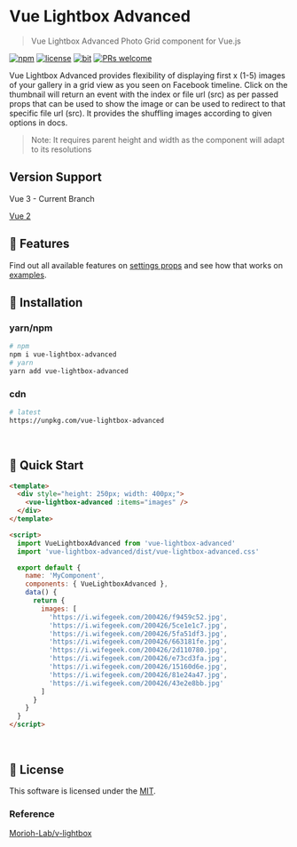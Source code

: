 # Vue Lightbox Advanced

> Vue Lightbox Advanced Photo Grid component for Vue.js

[![npm](https://img.shields.io/badge/npm-2.0.0-blue)](https://www.npmjs.com/package/vue-lightbox-advanced)
[![license](https://img.shields.io/badge/license-MIT-green)](https://github.com/codeeshop-oc/vue-lightbox-advanced/blob/main/LICENSE)
[![bit](https://img.shields.io/badge/components-1-yellowgreen)](https://github.com/codeeshop-oc/vue-lightbox-advanced/blob/main/src/vue-lightbox-advanced.vue)
[![PRs welcome](https://img.shields.io/badge/PRs-welcome-ff69b4.svg)](https://github.com/codeeshop-oc/vue-lightbox-advanced/issues?&q=is%3Aissue+is%3Aopen)

Vue Lightbox Advanced provides flexibility of displaying first x (1-5) images of your gallery in a grid view as you seen on Facebook timeline. Click on the thumbnail will return an event with the index or file url (src) as per passed props that can be used to show the image or can be used to redirect to that specific file url (src).
It provides the shuffling images according to given options in docs.

> Note: It requires parent height and width as the component will adapt to its resolutions

## Version Support

Vue 3 - Current Branch

[Vue 2](https://github.com/codeeshop-oc/vue-lightbox-advanced/tree/vue2)

## 🎨 Features

Find out all available features on [settings props](https://github.com/codeeshop-oc/vue-lightbox-advanced/blob/main/docs/API.md#props) and see how that works on [examples](https://codeeshop-oc.github.io/vue-lightbox-advanced/).

## 🚚 Installation

### yarn/npm

```bash
# npm
npm i vue-lightbox-advanced
# yarn
yarn add vue-lightbox-advanced
```

### cdn

```bash
# latest
https://unpkg.com/vue-lightbox-advanced
```

<br/>

## 🚀 Quick Start

```html
<template>
  <div style="height: 250px; width: 400px;">
    <vue-lightbox-advanced :items="images" />
  </div>
</template>

<script>
  import VueLightboxAdvanced from 'vue-lightbox-advanced'
  import 'vue-lightbox-advanced/dist/vue-lightbox-advanced.css'

  export default {
    name: 'MyComponent',
    components: { VueLightboxAdvanced },
    data() {
      return {
        images: [
          'https://i.wifegeek.com/200426/f9459c52.jpg',
          'https://i.wifegeek.com/200426/5ce1e1c7.jpg',
          'https://i.wifegeek.com/200426/5fa51df3.jpg',
          'https://i.wifegeek.com/200426/663181fe.jpg',
          'https://i.wifegeek.com/200426/2d110780.jpg',
          'https://i.wifegeek.com/200426/e73cd3fa.jpg',
          'https://i.wifegeek.com/200426/15160d6e.jpg',
          'https://i.wifegeek.com/200426/81e24a47.jpg',
          'https://i.wifegeek.com/200426/43e2e8bb.jpg'
        ]
      }
    }
  }
</script>
```

<br/>

## 🔖 License

This software is licensed under the [MIT](https://github.com/codeeshop-oc/vue-lightbox-advanced/blob/main/LICENSE).

### Reference

[Morioh-Lab/v-lightbox](https://github.com/Morioh-Lab/v-lightbox)
